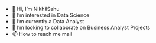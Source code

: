- 👋 Hi, I’m NikhilSahu
- 👀 I’m interested in Data Science
- 🌱 I’m currently a Data Analyst
- 💞️ I’m looking to collaborate on Business Analyst Projects
- 📫 How to reach me mail

<!---
NikhilSahu30/NikhilSahu30 is a ✨ special ✨ repository because its `README.md` (this file) appears on your GitHub profile.
You can click the Preview link to take a look at your changes.
--->
